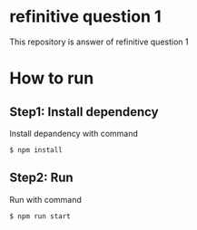 # refinitive question 1

This repository is answer of refinitive question 1

# How to run

## Step1: Install dependency

Install depandency with command

```
$ npm install
```

## Step2: Run

Run with command

```
$ npm run start
```